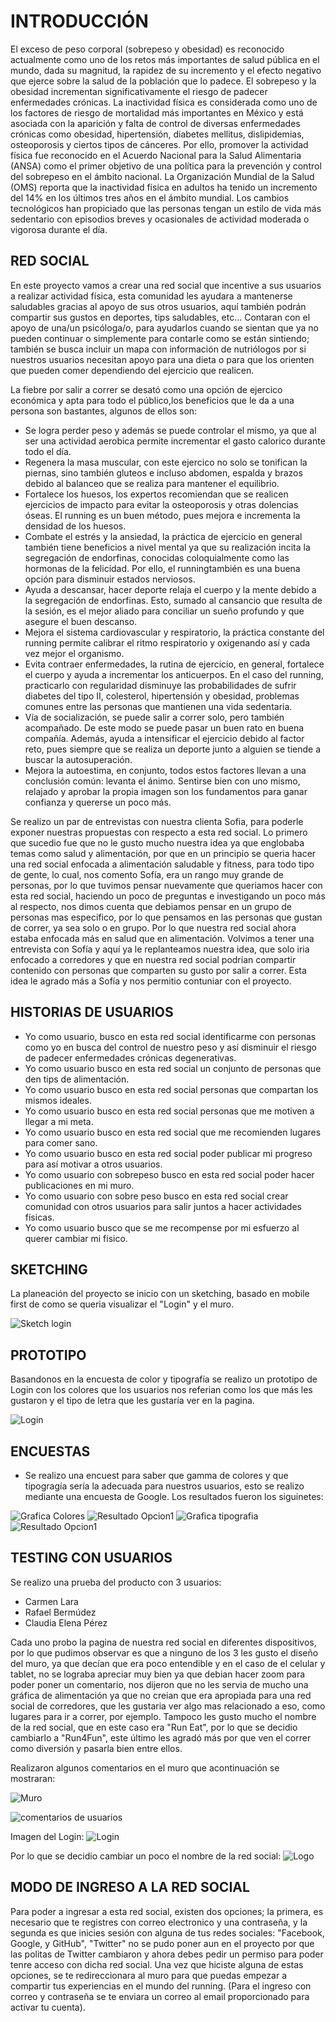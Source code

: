 # INTRODUCCIÓN

El exceso de peso corporal (sobrepeso y obesidad) es reconocido actualmente como uno de los retos más importantes de salud pública en el mundo, dada su magnitud, la rapidez de su incremento y el efecto negativo que ejerce sobre la salud de la población que lo padece. El sobrepeso y la obesidad incrementan significativamente el riesgo de padecer enfermedades crónicas.
La inactividad física es considerada como uno de los factores de riesgo de mortalidad más importantes en México y está asociada con la aparición y falta de control de diversas enfermedades crónicas como obesidad, hipertensión, diabetes mellitus, dislipidemias, osteoporosis y ciertos tipos de cánceres. Por ello, promover la actividad física fue reconocido en el Acuerdo Nacional para la Salud Alimentaria (ANSA) como el primer objetivo de una política para la prevención y control del sobrepeso en el ámbito nacional. La Organización Mundial de la Salud (OMS) reporta que la inactividad física en adultos ha tenido un incremento del 14% en los últimos tres años en el ámbito mundial. Los cambios tecnológicos han propiciado que las personas tengan un estilo de vida más sedentario con episodios breves y ocasionales de actividad moderada o vigorosa durante el día.

## RED SOCIAL

En este proyecto vamos a crear una red social que incentive a sus usuarios a realizar actividad física, esta comunidad les ayudara a mantenerse saludables gracias al apoyo de sus otros usuarios, aquí también podrán compartir sus gustos en deportes, tips saludables, etc…
Contaran con el apoyo de una/un psicóloga/o, para ayudarlos cuando se sientan que ya no pueden continuar o simplemente para contarle como se están sintiendo; también se busca incluir un mapa con información de nutriólogos por si nuestros usuarios necesitan apoyo para una dieta o para que los orienten que pueden  comer dependiendo del ejercicio que realicen.

La fiebre por salir a correr se desató como una opción de ejercico económica y apta para todo el público,los beneficios que le da a una persona son bastantes, algunos de ellos son:

* Se logra perder peso y además se puede controlar el mismo, ya que al ser una actividad aerobica permite incrementar el gasto calorico durante todo el día.
* Regenera la masa muscular, con este ejercico no solo se tonifican la piernas, sino también gluteos e incluso abdomen, espalda y brazos debido al balanceo que se realiza para mantener el equilibrio.
* Fortalece los huesos, los expertos recomiendan que se realicen ejercicios de impacto para evitar la osteoporosis y otras dolencias óseas. El running es un buen método, pues mejora e incrementa la densidad de los huesos.
* Combate el estrés y la ansiedad, la práctica de ejercicio en general también tiene beneficios a nivel mental ya que su realización incita la segregación de endorfinas, conocidas coloquialmente como las hormonas de la felicidad. Por ello, el runningtambién es una buena opción para disminuir estados nerviosos.
* Ayuda a descansar, hacer deporte relaja el cuerpo y la mente debido a la segregación de endorfinas. Esto, sumado al cansancio que resulta de la sesión, es el mejor aliado para conciliar un sueño profundo y que asegure el buen descanso.
* Mejora el sistema cardiovascular y respiratorio, la práctica constante del running permite calibrar el ritmo respiratorio y oxigenando así y cada vez mejor el organismo.  
* Evita contraer enfermedades, la rutina de ejercicio, en general, fortalece el cuerpo y ayuda a incrementar los anticuerpos. En el caso del running, practicarlo con regularidad disminuye las probabilidades de sufrir diabetes del tipo II, colesterol, hipertensión y obesidad, problemas comunes entre las personas que mantienen una vida sedentaria.
* Vía de socialización, se puede salir a correr solo, pero también acompañado. De este modo se puede pasar un buen rato en buena compañía. Además, ayuda a intensificar el ejercicio debido al factor reto, pues siempre que se realiza un deporte junto a alguien se tiende a buscar la autosuperación.
* Mejora la autoestima, en conjunto, todos estos factores llevan a una conclusión común: levanta el ánimo. Sentirse bien con uno mismo, relajado y aprobar la propia imagen son los fundamentos para ganar confianza y quererse un poco más.

Se realizo un par de entrevistas con nuestra clienta Sofia, para poderle exponer nuestras propuestas con respecto a esta red social.
Lo primero que sucedio fue que no le gusto mucho nuestra idea ya que englobaba temas como salud y alimentación, por que en un principio se queria hacer una red social enfocada a alimentación saludable y fitness, para todo tipo de gente, lo cual, nos comento Sofía, era un rango muy grande de personas, por lo que tuvimos pensar nuevamente que queriamos hacer con esta red social, haciendo un poco de preguntas e investigando un poco más al respecto, nos dimos cuenta que debiamos pensar en un grupo de personas mas especifico, por lo que pensamos en las personas que gustan de correr, ya sea solo o en grupo.
Por lo que nuestra red social ahora estaba enfocada más en salud que en alimentación.
Volvimos a tener una entrevista con Sofía y aquí ya le replanteamos nuestra idea, que solo iria enfocado a corredores y que en nuestra red social podrían compartir contenido con personas que comparten su gusto por salir a correr. Esta idea le agrado más a Sofía y nos permitio contuniar con el proyecto.

## HISTORIAS DE USUARIOS

* Yo como usuario, busco en esta red social identificarme con personas como yo en busca del control de nuestro peso y así disminuir el riesgo de padecer enfermedades crónicas degenerativas.
* Yo como usuario busco en esta red social un conjunto de personas que den tips de alimentación.
* Yo como usuario busco en esta red social personas que compartan los mismos ideales.
* Yo como usuario busco en esta red social personas que me motiven a llegar a mi meta.
* Yo como usuario busco en esta red social que me recomienden lugares para comer sano.
* Yo como usuario busco en esta red social poder publicar mi progreso para así motivar a otros usuarios.
* Yo como usuario con sobrepeso busco en esta red social poder hacer publicaciones en mi muro.
* Yo como usuario con sobre peso busco en esta red social crear comunidad con otros usuarios para salir juntos a hacer actividades físicas.
* Yo como usuario busco que se me recompense por mi esfuerzo al querer cambiar mi físico.

## SKETCHING

La planeación del proyecto se inicio con un sketching, basado en mobile first de como se queria visualizar el "Login" y el muro.

![Sketch login](imagenesux/img_20180801_000235.jpg)

## PROTOTIPO
Basandonos en la encuesta de color y tipografía se realizo un prototipo de Login con los colores que los usuarios nos referian como los que más les gustaron y el tipo de letra que les gustaría ver en la pagina.

![Login](imagenesux/login.png)

## ENCUESTAS

* Se realizo una encuest para saber que gamma de colores  y que tipogragía sería la adecuada para nuestros usuarios, esto se realizo mediante una encuesta de Google. Los resultados fueron los siguinetes:

![Grafica Colores](imagenesux/grafica_color.jpg)
![Resultado Opcion1](imagenesux/opcion1.jpg)
![Grafica tipografia](imagenesux/tipografía_respuestas.jpg)
![Resultado Opcion1](imagenesux/opcion8.jpg)

## TESTING CON USUARIOS

Se realizo una prueba del producto con 3 usuarios:

* Carmen Lara
* Rafael Bermúdez
* Claudia Elena Pérez

Cada uno probo la pagina de nuestra red social en diferentes dispositivos, por lo que pudimos observar es que a ninguno de los 3 les gusto el diseño del muro, ya que decían que era poco entendible y en el caso de el celular y tablet, no se lograba apreciar muy bien ya que debian hacer zoom para poder poner un comentario, nos dijeron que no les servia de mucho una gráfica de alimentación ya que no creian que era apropiada para una red social de corredores, que les gustaria ver algo mas relacionado a eso, como lugares para ir a correr, por ejemplo.
Tampoco les gusto mucho el nombre de la red social, que en este caso era "Run Eat", por lo que se decidio cambiarlo a "Run4Fun", este último les agradó más por que ven el correr como diversión y pasarla bien entre ellos.

Realizaron algunos comentarios en el muro que acontinuación se mostraran:

![Muro](img_20180731_184759.jpg)

![comentarios de usuarios](imagenesux/Screenshot_20180731-194550.png)

Imagen del Login:
![Login](imagenesux/Screenshot_20180801-005053.png)

Por lo que se decidio cambiar un poco el nombre de la red social:
![Logo](imagenesux/img_20180731_210717.jpg)

## MODO DE INGRESO A LA RED SOCIAL

Para poder a ingresar a esta red social, existen dos opciones; la primera, es necesario que te registres con correo electronico y una contraseña, y la segunda es que inicies sesión con alguna de tus redes sociales: "Facebook, Google, y GitHub", "Twitter" no se pudo poner aun en el proyecto por que las politas de Twitter cambiaron y ahora debes pedir un permiso para poder tenre acceso con dicha red social. Una vez que hiciste alguna de estas opciones, se te redireccionara al muro para que puedas empezar a compartir tus experiencias en el mundo del running. (Para el ingreso con correo y contraseña se te enviara un correo al email proporcionado para activar tu cuenta).